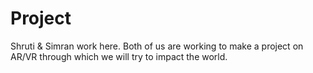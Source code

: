 # Project
Shruti &amp; Simran work here.
Both of us are working to make a project on AR/VR through which we will try to impact the world.
